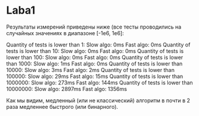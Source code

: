 # Laba1
Результаты измерений приведены ниже (все тесты проводились на случайных значениях в диапазоне [-1e6, 1e6]:

Quantity of tests is lower than 1:
Slow algo: 0ms
Fast algo: 0ms
Quantity of tests is lower than 10:
Slow algo: 0ms
Fast algo: 0ms
Quantity of tests is lower than 100:
Slow algo: 0ms
Fast algo: 0ms
Quantity of tests is lower than 1000:
Slow algo: 1ms
Fast algo: 0ms
Quantity of tests is lower than 10000:
Slow algo: 3ms
Fast algo: 2ms
Quantity of tests is lower than 100000:
Slow algo: 29ms
Fast algo: 15ms
Quantity of tests is lower than 1000000:
Slow algo: 273ms
Fast algo: 144ms
Quantity of tests is lower than 10000000:
Slow algo: 2897ms
Fast algo: 1356ms

Как мы видим, медленный (или не классический) алгоритм в почти в 2 раза медленнее быстрого (или бинарного).
